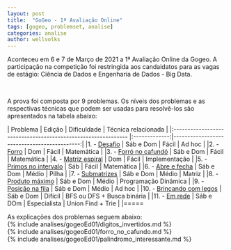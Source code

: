 ```yaml
---
layout: post
title:  "GoGeo - 1ª Avaliação Online"
tags: [gogeo, problemset, analise]
categories: analise
author: wellvolks
---
```


Aconteceu em 6 e 7 de Março de 2021 a 1ª Avaliação Online da Gogeo. A participação na competição foi restringida aos candaidatos para as vagas de estágio: Ciência de Dados e Engenharia de Dados - Big Data.

<br>

A prova foi composta por 9 problemas. Os níveis dos problemas e as respectivas técnicas que podem ser usadas para resolvê-los são apresentados na tabela abaixo:


| Problema                                                      |   Edição      | Dificuldade   | Técnica relacionada         |
|:------------------------------------------------------------- |:-------------:|--------------------------------------------:|
|1. - <a href="#digitos_invertidos">Desafio</a>                 | Sáb e Dom     | Fácil         | Ad hoc                      |
|2. - <a href="#forro_no_cafundo">Forro</a>                     | Dom           | Fácil         | Matemática                  |
|3. - <a href="#palindromo_interessante">Forró no cafundó</a>   | Sáb e Dom     | Fácil         | Matemática                  |
|4. - <a href="#matriz_espiral">Matriz espiral</a>              | Dom           | Fácil         | Implementação               |
|5. - <a href="#primos_no_intervalo">Primos no intervalo</a>    | Sáb           | Fácil         | Matemática                  |
|6. - <a href="#abre_e_fecha">Abre e fecha</a>                  | Sáb e Dom     | Médio         | Pilha                       |
|7. - <a href="#submatrizes">Submatrizes</a>                    | Sáb e Dom     | Médio         | Matriz                      |
|8. - <a href="#produto_maximo">Produto máximo</a>              | Sáb e Dom     | Médio         | Programação Dinâmica        |
|9. - <a href="#posicao_na_fila">Posição na fila</a>            | Sáb e Dom     | Médio         | Ad hoc                      |
|10. - <a href="#brincando_com_legos">Brincando com legos</a>   | Sáb e Dom     | Difícil       | BFS ou DFS + Busca binária  |
|11. - <a href="#em_rede">Em rede</a>                           | Sáb e DOm     | Especialista  | Union Find + Trie           |
|=====



As explicações dos problemas seguem abaixo:<br>
{% include analises/gogeoEd01/digitos_invertidos.md %} <br>
{% include analises/gogeoEd01/forro_no_cafundo.md %} <br>
{% include analises/gogeoEd01/palindromo_interessante.md %} <br>
<!---
{% include analises/gogeoEd01/matriz_espiral.md %} <br>
{% include analises/gogeoEd01/primos_no_intervalo.md %} <br>
{% include analises/gogeoEd01/abre_e_fecha.md %} <br>
{% include analises/gogeoEd01/submatrizes.md %} <br>
{% include analises/gogeoEd01/produto_maximo.md %} <br>
{% include analises/gogeoEd01/posicao_na_fila.md %}
{% include analises/gogeoEd01/brincando_com_legos.md %}
{% include analises/gogeoEd01/em_rede.md %}
-->
